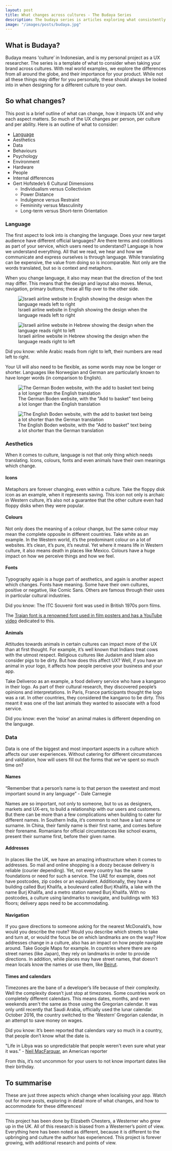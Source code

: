 ```yaml
---
layout: post
title: What changes across cultures - The Budaya Series 
description: The budaya series is articles exploring what consistently changes across cultures and how this impacts our UX. Here, we take a look at a high level list of just what aspects of a culture need to be considered when you localise your user experiences
image: "/images/posts/budaya.jpg"
---
```

## What is Budaya?

Budaya means ‘culture’ in Indonesian, and is my personal project as a UX researcher. The series is a template of what to consider when taking your brand across cultures. With real world examples, we explore the differences from all around the globe, and their importance for your product. While not all these things may differ for you personally, these should always be looked into in when designing for a different culture to your own.

## So what changes?

This post is a brief outline of what can change, how it impacts UX and why each aspect matters. So much of the UX changes per person, per culture and per ability. Here is an outline of what to consider:

* [Language]
* Aesthetics
* Data
* Behaviours
* Psychology
* Environment
* Hardware
* People
* Internal differences
* Gert Hofstede’s 6 Cultural Dimensions
    * Individualism versus Collectivism
    * Power Distance
    * Indulgence versus Restraint
    * Femininity versus Masculinity
    * Long-term versus Short-term Orientation

### Language

The first aspect to look into is changing the language. Does your new target audience have different official languages? Are there terms and conditions as part of your service, which users need to understand? Language is how we understand everything. All that we read, we hear and how we communicate and express ourselves is through language. While translating can be expensive, the value from doing so is incomparable. Not only are the words translated, but so is context and metaphors. 

When you change language, it also may mean that the direction of the text may differ. This means that the design and layout also moves. Menus, navigation, primary buttons; these all flip over to the other side.

<figure class="text-center">
	<img src="/images/posts/budaya/intro/english-airline.png" alt="Israeli airline website in English showing the design when the language reads left to right" class="large position central">
	<figcaption>Israeli airline website in English showing the design when the language reads left to right</figcaption>
</figure>
<figure class="text-center">
	<img src="/images/posts/budaya/intro/hebrew-airline.png" alt="Israeli airline website in Hebrew showing the design when the language reads right to left" class="large position central">
	<figcaption>Israeli airline website in Hebrew showing the design when the language reads right to left</figcaption>
</figure>

<span class="emphasise">Did you know: while Arabic reads from right to left, their numbers are read left to right.</span>

Your UI will also need to be flexible, as some words may now be longer or shorter. Languages like Norwegian and German are particularly known to have longer words (in comparison to English).

<figure class="text-center">
	<img src="/images/posts/budaya/intro/german.png" alt="The German Boden website, with the add to basket text being a lot longer than the English translation" class="medium position central">
	<figcaption>The German Boden website, with the "Add to basket" text being a lot longer than the English translation</figcaption>
</figure>
<figure class="text-center">
	<img src="/images/posts/budaya/intro/english.png" alt="The English Boden website, with the add to basket text being a lot shorter than the German translation" class="medium position central">
	<figcaption>The English Boden website, with the "Add to basket" text being a lot shorter than the German translation</figcaption>
</figure>

### Aesthetics

When it comes to culture, language is not that only thing which needs translating. Icons, colours, fonts and even animals have their own meanings which change. 

#### Icons

Metaphors are forever changing, even within a culture. Take the floppy disk icon as an example, when it represents saving. This icon not only is archaic in Western culture, it’s also not a guarantee that the other culture even had floppy disks when they were popular.

#### Colours

Not only does the meaning of a colour change, but the same colour may mean the complete opposite in different countries. Take white as an example. In the Western world, it’s the predominant colour on a lot of websites. It’s clean, it’s pure, it’s neutral. Yet where it means life in Western culture, it also means death in places like Mexico. Colours have a huge impact on how we perceive things and how we feel. 

#### Fonts

Typography again is a huge part of aesthetics, and again is another aspect which changes. Fonts have meaning. Some have their own cultures, positive or negative, like Comic Sans. Others are famous through their uses in particular cultural industries.

<span class="emphasise">Did you know: The ITC Souvenir font was used in British 1970s porn films.</span>

<span class="emphasise">The [Trajan font is a renowned font used in film posters and has a YouTube video] dedicated to this.</span>

#### Animals

Attitudes towards animals in certain cultures can impact more of the UX than at first thought. For example, it’s well known that Indians treat cows with the utmost respect. Religious cultures like Judaism and Islam also consider pigs to be dirty. But how does this affect UX? Well, if you have an animal in your logo, it affects how people perceive your business and your app. 

Take Deliveroo as an example, a food delivery service who have a kangaroo in their logo. As part of their cultural research, they discovered people’s opinions and interpretations. In Paris, France participants thought the logo was a rat. In other countries, they considered the kangaroo to be dirty. This meant it was one of the last animals they wanted to associate with a food service. 

<span class="emphasise">Did you know: even the ‘noise’ an animal makes is different depending on the language.</span>

### Data
Data is one of the biggest and most important aspects in a culture which affects our user experiences. Without catering for different circumstances and validation, how will users fill out the forms that we've spent so much time on? 

#### Names

<span class="sidenote">“Remember that a person’s name is to that person the sweetest and most important sound in any language” - Dale Carnegie</span>

Names are so important, not only to someone, but to us as designers, markets and UX-ers, to build a relationship with our users and customers. But there can be more than a few complications when building to cater for different names. In Southern India, it’s common to not have a last name or surname. In China, their family name is their first name, and comes before their forename. Romanians for official circumstances like school exams, present their surname first, before their given name.

#### Addresses

In places like the UK, we have an amazing infrastructure when it comes to addresses. So mail and online shopping is a doozy because delivery is reliable (courier depending). Yet, not every country has the same foundations or need for such a service. The UAE for example, does not have postcodes, zip codes or an equivalent. Additionally, they have a building called Burj Khalifa, a boulevard called Burj Khalifa, a lake with the name Burj Khalifa, and a metro station named Burj Khalifa. With no postcodes, a culture using landmarks to navigate, and buildings with 163 floors; delivery apps need to be accommodating.

#### Navigation

If you gave directions to someone asking for the nearest McDonald’s, how would you describe the route? Would you describe which streets to take and turn at, or would the focus be on which landmarks are on the way? How addresses change in a culture, also has an impact on how people navigate around. Take Google Maps for example. In countries where there are no street names (like Japan), they rely on landmarks in order to provide directions. In addition, while places may have street names, that doesn't mean locals know the names or use them, like [Beirut]. 

#### Times and calendars

Timezones are the bane of a developer’s life because of their complexity. Well the complexity doesn’t just stop at timezones. Some countries work on completely different calendars. This means dates, months, and even weekends aren't the same as those using the Gregorian calendar. It was only until recently that Saudi Arabia, officially used the lunar calendar. October 2016, the country switched to the ‘Western’ Gregorian calendar, in an attempt to save money on wages. 

<span class="emphasise">Did you know: It’s been reported that calendars vary so much in a country, that people don’t know what the date is.</span>

<span class="sidenote">"Life in Libya was so unpredictable that people weren't even sure what year it was.” - [Neil MacFarquar], an American reporter</span>

From this, it’s not uncommon for your users to not know important dates like their birthday. 

## To summarise

These are just three aspects which change when localising your app. Watch out for more posts, exploring in detail more of what changes, and how to accommodate for these differences!

<hr>

<p class="disclaimer">This project has been done by Elizabeth Chesters, a Westerner who grew up in the UK. All of this research is biased from a Westerner’s point of view. Everything here has been noted as different, because it is different to the upbringing and culture the author has experienced. This project is forever growing, with additional research and points of view.</p>



[Language]:/2016/04/26/budaya-how-language-impacts-ux.html
[Trajan font is a renowned font used in film posters and has a YouTube video]:https://www.youtube.com/watch?v=t87QKdOJNv8
[Beirut]:https://now.mmedia.me/lb/en/features/where_the_streets_have_no_names
[Neil MacFarquar]:https://en.wikipedia.org/wiki/Islamic_calendar#cite_note-MacFarquhar2010-60
